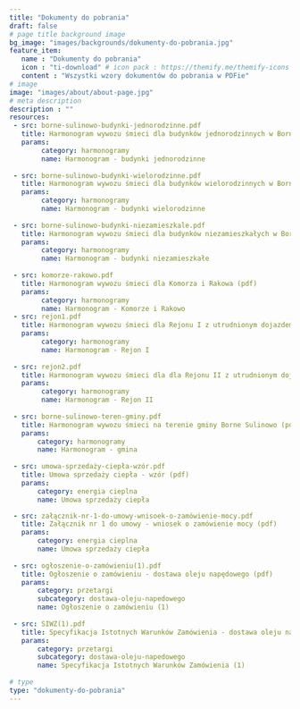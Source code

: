 ```yaml
---
title: "Dokumenty do pobrania"
draft: false
# page title background image
bg_image: "images/backgrounds/dokumenty-do-pobrania.jpg"
feature_item:
   name : "Dokumenty do pobrania"
   icon : "ti-download" # icon pack : https://themify.me/themify-icons
   content : "Wszystki wzory dokumentów do pobrania w PDFie"
# image
image: "images/about/about-page.jpg"
# meta description
description : ""
resources:
 - src: borne-sulinowo-budynki-jednorodzinne.pdf
   title: Harmonogram wywozu śmieci dla budynków jednorodzinnych w Bornem Sulinowie (pdf)
   params:
        category: harmonogramy
        name: Harmonogram - budynki jednorodzinne
        
 - src: borne-sulinowo-budynki-wielorodzinne.pdf
   title: Harmonogram wywozu śmieci dla budynków wielorodzinnych w Bornem Sulinowie (pdf)
   params:
        category: harmonogramy
        name: Harmonogram - budynki wielorodzinne
        
 - src: borne-sulinowo-budynki-niezamieszkale.pdf
   title: Harmonogram wywozu śmieci dla budynków niezamieszkałych w Bornem Sulinowie (pdf)
   params:
        category: harmonogramy
        name: Harmonogram - budynki niezamieszkałe
        
 - src: komorze-rakowo.pdf
   title: Harmonogram wywozu śmieci dla Komorza i Rakowa (pdf)
   params:
        category: harmonogramy
        name: Harmonogram - Komorze i Rakowo
 - src: rejon1.pdf
   title: Harmonogram wywozu śmieci dla Rejonu I z utrudnionym dojazdem (pdf)
   params:
        category: harmonogramy
        name: Harmonogram - Rejon I
        
 - src: rejon2.pdf
   title: Harmonogram wywozu śmieci dla dla Rejonu II z utrudnionym dojazdem (pdf)
   params:
        category: harmonogramy
        name: Harmonogram - Rejon II
        
 - src: borne-sulinowo-teren-gminy.pdf
   title: Harmonogram wywozu śmieci na terenie gminy Borne Sulinowo (pdf)
   params:
       category: harmonogramy
       name: Harmonogram - gmina
       
 - src: umowa-sprzedaży-ciepła-wzór.pdf
   title: Umowa sprzedaży ciepła - wzór (pdf)
   params:
       category: energia cieplna
       name: Umowa sprzedaży ciepła

 - src: załącznik-nr-1-do-umowy-wnisoek-o-zamówienie-mocy.pdf
   title: Załącznik nr 1 do umowy - wniosek o zamówienie mocy (pdf)
   params:
       category: energia cieplna
       name: Umowa sprzedaży ciepła
       
 - src: ogłoszenie-o-zamówieniu(1).pdf
   title: Ogłoszenie o zamówieniu - dostawa oleju napędowego (pdf)
   params:
       category: przetargi
       subcategory: dostawa-oleju-napedowego
       name: Ogłoszenie o zamówieniu (1)
       
 - src: SIWZ(1).pdf
   title: Specyfikacja Istotnych Warunków Zamówienia - dostawa oleju napędowego (pdf)
   params:
       category: przetargi
       subcategory: dostawa-oleju-napedowego
       name: Specyfikacja Istotnych Warunków Zamówienia (1)
       
# type
type: "dokumenty-do-pobrania"
---
```

